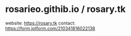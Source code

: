 # rosarieo.githib.io / rosary.tk

website: https://rosary.tk
contact: https://form.jotform.com/210341816022138
